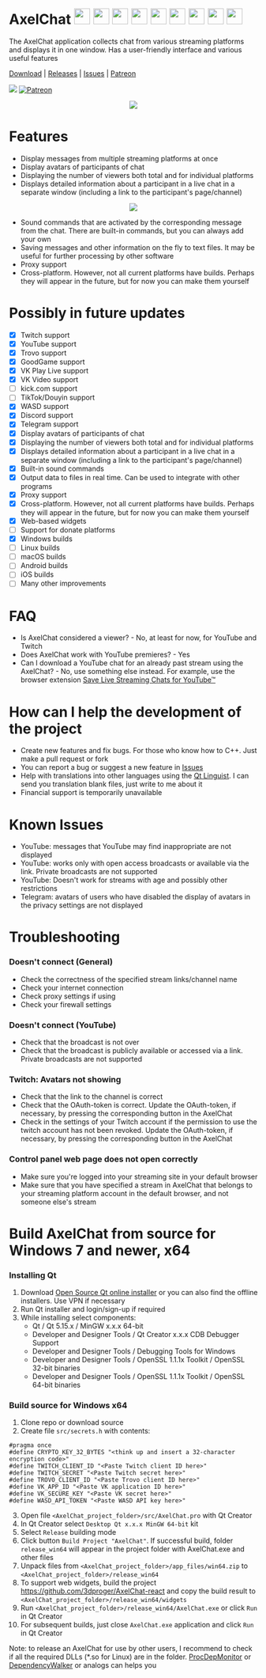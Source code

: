 # AxelChat <img width="32" height="32" src="src/resources/images/youtube-icon.svg"> <img width="32" height="32" src="src/resources/images/twitch-icon.svg"> <img width="32" height="32" src="src/resources/images/trovo-icon.svg"> <img width="32" height="32" src="src/resources/images/goodgame-icon.svg"> <img width="32" height="32" src="src/resources/images/vkplaylive-icon.svg"> <img width="32" height="32" src="src/resources/images/vkvideo-icon.svg"> <img width="32" height="32" src="src/resources/images/wasd-icon.svg"> <img width="32" height="32" src="src/resources/images/telegram-icon.svg"> <img width="32" height="32" src="src/resources/images/discord-icon.svg">
The AxelChat application collects chat from various streaming platforms and displays it in one window. Has a user-friendly interface and various useful features

[Download](https://github.com/3dproger/axelchat/releases/latest/) |
[Releases](https://github.com/3dproger/AxelChat/releases) |
[Issues](https://github.com/3dproger/AxelChat/issues) |
[Patreon](https://patreon.com/axel_k)

[<img src="images/button-download.png">](https://github.com/3dproger/AxelChat/releases)
[![Patreon](https://raw.githubusercontent.com/3dproger/AxelChat/main/images/button-patron.png)](https://www.patreon.com/axel_k)

<p align="center">
  <img src="images/github-social7.png">
</p>

# Features

- Display messages from multiple streaming platforms at once
- Display avatars of participants of chat
- Displaying the number of viewers both total and for individual platforms
- Displays detailed information about a participant in a live chat in a separate window (including a link to the participant's page/channel)
<p align="center">
  <img src="images/11.png">
</p>

- Sound commands that are activated by the corresponding message from the chat. There are built-in commands, but you can always add your own
- Saving messages and other information on the fly to text files. It may be useful for further processing by other software
- Proxy support
- Cross-platform. However, not all current platforms have builds. Perhaps they will appear in the future, but for now you can make them yourself

# Possibly in future updates
- [x] Twitch support
- [x] YouTube support
- [x] Trovo support
- [x] GoodGame support
- [x] VK Play Live support
- [x] VK Video support
- [ ] kick.com support
- [ ] TikTok/Douyin support
- [x] WASD support
- [x] Discord support
- [x] Telegram support
- [x] Display avatars of participants of chat
- [x] Displaying the number of viewers both total and for individual platforms
- [x] Displays detailed information about a participant in a live chat in a separate window (including a link to the participant's page/channel)
- [x] Built-in sound commands
- [x] Output data to files in real time. Can be used to integrate with other programs
- [x] Proxy support
- [x] Cross-platform. However, not all current platforms have builds. Perhaps they will appear in the future, but for now you can make them yourself
- [x] Web-based widgets
- [ ] Support for donate platforms
- [x] Windows builds
- [ ] Linux builds
- [ ] macOS builds
- [ ] Android builds
- [ ] iOS builds
- [ ] Many other improvements

# FAQ
- Is AxelChat considered a viewer? - No, at least for now, for YouTube and Twitch
- Does AxelChat work with YouTube premieres? - Yes
- Can I download a YouTube chat for an already past stream using the AxelChat? - No, use something else instead. For example, use the browser extension [Save Live Streaming Chats for YouTube™](https://chrome.google.com/webstore/detail/save-live-streaming-chats/bcclhcedlelimlnmcpfeiabljbpahnef)

# How can I help the development of the project
- Create new features and fix bugs. For those who know how to C++. Just make a pull request or fork
- You can report a bug or suggest a new feature in [Issues](https://github.com/3dproger/AxelChat/issues)
- Help with translations into other languages using the [Qt Linguist](https://doc.qt.io/qt-5/qtlinguist-index.html). I can send you translation blank files, just write to me about it
- Financial support is temporarily unavailable

# Known Issues
- YouTube: messages that YouTube may find inappropriate are not displayed
- YouTube: works only with open access broadcasts or available via the link. Private broadcasts are not supported
- YouTube: Doesn't work for streams with age and possibly other restrictions
- Telegram: avatars of users who have disabled the display of avatars in the privacy settings are not displayed

# Troubleshooting
### Doesn't connect (General)
- Check the correctness of the specified stream links/channel name
- Check your internet connection
- Check proxy settings if using
- Check your firewall settings

### Doesn't connect (YouTube)
- Check that the broadcast is not over
- Check that the broadcast is publicly available or accessed via a link. Private broadcasts are not supported

### Twitch: Avatars not showing
- Check that the link to the channel is correct
- Check that the OAuth-token is correct. Update the OAuth-token, if necessary, by pressing the corresponding button in the AxelChat
- Check in the settings of your Twitch account if the permission to use the twitch account has not been revoked. Update the OAuth-token, if necessary, by pressing the corresponding button in the AxelChat

### Control panel web page does not open correctly
- Make sure you're logged into your streaming site in your default browser
- Make sure that you have specified a stream in AxelChat that belongs to your streaming platform account in the default browser, and not someone else's stream

# Build AxelChat from source for Windows 7 and newer, x64
### Installing Qt
1. Download [Open Source Qt online installer](https://www.qt.io/download-qt-installer) or you can also find the offline installers. Use VPN if necessary
1. Run Qt installer and login/sign-up if required
1. While installing select components:
    * Qt / Qt 5.15.x / MinGW x.x.x 64-bit
    * Developer and Designer Tools / Qt Creator x.x.x CDB Debugger Support
    * Developer and Designer Tools / Debugging Tools for Windows
    * Developer and Designer Tools / OpenSSL 1.1.1x Toolkit / OpenSSL 32-bit binaries
    * Developer and Designer Tools / OpenSSL 1.1.1x Toolkit / OpenSSL 64-bit binaries

### Build source for Windows x64
1. Clone repo or download source
1. Create file `src/secrets.h` with contents:
```
#pragma once
#define CRYPTO_KEY_32_BYTES "<think up and insert a 32-character encryption code>"
#define TWITCH_CLIENT_ID "<Paste Twitch client ID here>"
#define TWITCH_SECRET "<Paste Twitch secret here>"
#define TROVO_CLIENT_ID "<Paste Trovo client ID here>"
#define VK_APP_ID "<Paste VK application ID here>"
#define VK_SECURE_KEY "<Paste VK secret here>"
#define WASD_API_TOKEN "<Paste WASD API key here>"
```
3. Open file `<AxelChat_project_folder>/src/AxelChat.pro` with Qt Creator
1. In Qt Creator select `Desktop Qt x.x.x MinGW 64-bit` kit
1. Select `Release` building mode
1. Click button `Build Project "AxelChat"`. If successful build, folder `release_win64` will appear in the project folder with AxelChat.exe and other files
1. Unpack files from `<AxelChat_project_folder>/app_files/win64.zip` to `<AxelChat_project_folder>/release_win64`
1. To support web widgets, build the project https://github.com/3dproger/AxelChat-react and copy the build result to `<AxelChat_project_folder>/release_win64/widgets`
1. Run `<AxelChat_project_folder>/release_win64/AxelChat.exe` or click `Run` in Qt Creator
1. For subsequent builds, just close `AxelChat.exe` application and click `Run` in Qt Creator

Note: to release an AxelChat for use by other users, I recommend to check if all the required DLLs (\*.so for Linux) are in the folder. [ProcDepMonitor](https://github.com/3dproger/ProcDepMonitor) or [DependencyWalker](https://www.dependencywalker.com/) or analogs can helps you
